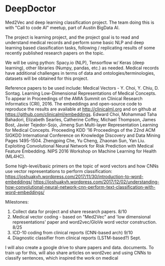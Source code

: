 # DeepDoctor

Med2Vec and deep learning classification project.
The team doing this is with "Call to code AI" meetup, part of Austin BigData AI.

The project is learning project, and the project goal is to read and understand
medical records and perform some basic NLP and deep learning based classification
tasks, following / replicating results of some recently published research papers on the topic.

We will be using python: Spacy.io (NLP), Tensorflow w/ Keras (deep learning), other libraries
(Numpy, pandas, etc.) as needed.
Medical records have additional challenges in terms of data and ontologies/terminologies,
datasets will be obtained for this project.

Reference papers to be used include:
Medical Vectors -
Y. Choi, Y. Chiu, D. Sontag. Learning Low-Dimensional Representations of Medical Concepts. To appear in Proceedings of the AMIA Summit on Clinical Research Informatics (CRI), 2016. The  embeddings and open-source code to reproduce the results are available at http://clinicalml.org and on github at https://github.com/clinicalml/embeddings.
Edward Choi, Mohammad Taha Bahadori, Elizabeth Searles, Catherine Coffey, Michael Thompson, James Bost, Javier Tejedor-Sojo, Jimeng Sun Multi-layer Representation Learning for Medical Concepts. Proceeding KDD '16 Proceedings of the 22nd ACM SIGKDD International Conference on Knowledge Discovery and Data Mining Pages 1495-1504.
Zhengping Che, Yu Cheng, Zhaonan Sun, Yan Liu. Exploiting Convolutional Neural Network for Risk Prediction with Medical Feature Embedding. NIPS 2016 Workshop on Machine Learning for Health (ML4HC).

Some high-level/basic primers on the topic of word vectors and how CNNs use
vector representations to perform classification:
https://joshuakyh.wordpress.com/2017/11/30/introduction-to-word-embeddings/
https://joshuakyh.wordpress.com/2017/12/02/understanding-how-convolutional-neural-network-cnn-perform-text-classification-with-word-embeddings/

Milestones:
1. Collect data for project and share research papers.  8/10
2. Medical vector coding - based on "Med2Vec" and 'low dimensional representations' paper
and word2vec/GloVe word vector construction.  8/25
3. ICD-10 coding from clinical reports (CNN-based arch)  9/10
4.  Diagnostic classifier from clinical reports (LSTM-based?) Sept.

I will also create a google drive to share papers and data. documents.
To train up for this, will also share articles on word2vec and using
CNNs to classify sentences, which inspired the work on medical
